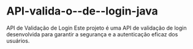# API-valida-o--de--login-java
API de Validação de Login Este projeto é uma API de validação de login desenvolvida para garantir a segurança e a autenticação eficaz dos usuários.
